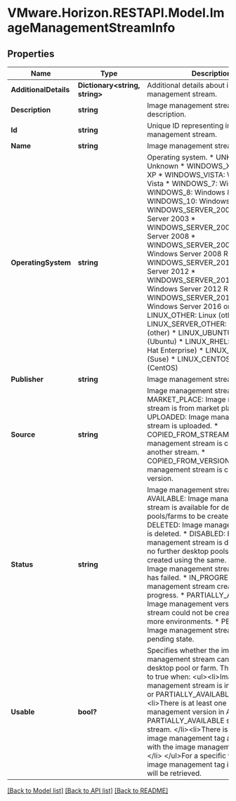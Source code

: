# VMware.Horizon.RESTAPI.Model.ImageManagementStreamInfo
## Properties

Name | Type | Description | Notes
------------ | ------------- | ------------- | -------------
**AdditionalDetails** | **Dictionary&lt;string, string&gt;** | Additional details about image management stream. | [optional] 
**Description** | **string** | Image management stream description. | [optional] 
**Id** | **string** | Unique ID representing image management stream. | 
**Name** | **string** | Image management stream name. | 
**OperatingSystem** | **string** | Operating system. * UNKNOWN: Unknown * WINDOWS_XP: Windows XP * WINDOWS_VISTA: Windows Vista * WINDOWS_7: Windows 7 * WINDOWS_8: Windows 8 * WINDOWS_10: Windows 10 * WINDOWS_SERVER_2003: Windows Server 2003 * WINDOWS_SERVER_2008: Windows Server 2008 * WINDOWS_SERVER_2008_R2: Windows Server 2008 R2 * WINDOWS_SERVER_2012: Windows Server 2012 * WINDOWS_SERVER_2012_R2: Windows Server 2012 R2 * WINDOWS_SERVER_2016_OR_ABOVE: Windows Server 2016 or above * LINUX_OTHER: Linux (other) * LINUX_SERVER_OTHER: Linux server (other) * LINUX_UBUNTU: Linux (Ubuntu) * LINUX_RHEL: Linux (Red Hat Enterprise) * LINUX_SUSE: Linux (Suse) * LINUX_CENTOS: Linux (CentOS) | 
**Publisher** | **string** | Image management stream publisher | [optional] 
**Source** | **string** | Image management stream source. * MARKET_PLACE: Image management stream is from market place. * UPLOADED: Image management stream is uploaded. * COPIED_FROM_STREAM: Image management stream is copied from another stream. * COPIED_FROM_VERSION: Image management stream is copied from a version. | 
**Status** | **string** | Image management stream status. * AVAILABLE: Image management stream is available for desktop pools/farms to be created. * DELETED: Image management stream is deleted. * DISABLED: Image management stream is disabled and no further desktop pools/farms can be created using the same. * FAILED: Image management stream creation has failed. * IN_PROGRESS: Image management stream creation is in progress. * PARTIALLY_AVAILABLE: Image management version for this stream could not be created in one or more environments. * PENDING: Image management stream is in pending state. | 
**Usable** | **bool?** | Specifies whether the image management stream can be used in desktop pool or farm. This will be set to true when: &lt;ul&gt;&lt;li&gt;Image management stream is in AVAILABLE or PARTIALLY_AVAILABLE state. &lt;/li&gt;&lt;li&gt;There is at least one image management version in AVAILABLE or PARTIALLY_AVAILABLE state for this stream. &lt;/li&gt;&lt;li&gt;There is at least one image management tag associated with the image management version.&lt;/li&gt; &lt;/ul&gt;For a specific virtual center, image management tag information will be retrieved. | [optional] 

[[Back to Model list]](../README.md#documentation-for-models) [[Back to API list]](../README.md#documentation-for-api-endpoints) [[Back to README]](../README.md)

